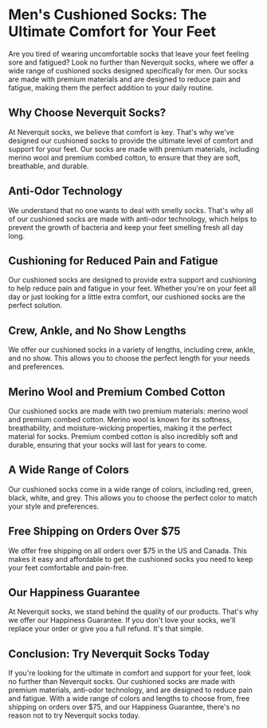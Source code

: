 # Men's Cushioned Socks: The Ultimate Comfort for Your Feet

Are you tired of wearing uncomfortable socks that leave your feet feeling sore and fatigued? Look no further than Neverquit socks, where we offer a wide range of cushioned socks designed specifically for men. Our socks are made with premium materials and are designed to reduce pain and fatigue, making them the perfect addition to your daily routine.

## Why Choose Neverquit Socks?

At Neverquit socks, we believe that comfort is key. That's why we've designed our cushioned socks to provide the ultimate level of comfort and support for your feet. Our socks are made with premium materials, including merino wool and premium combed cotton, to ensure that they are soft, breathable, and durable.

## Anti-Odor Technology

We understand that no one wants to deal with smelly socks. That's why all of our cushioned socks are made with anti-odor technology, which helps to prevent the growth of bacteria and keep your feet smelling fresh all day long.

## Cushioning for Reduced Pain and Fatigue

Our cushioned socks are designed to provide extra support and cushioning to help reduce pain and fatigue in your feet. Whether you're on your feet all day or just looking for a little extra comfort, our cushioned socks are the perfect solution.

## Crew, Ankle, and No Show Lengths

We offer our cushioned socks in a variety of lengths, including crew, ankle, and no show. This allows you to choose the perfect length for your needs and preferences.

## Merino Wool and Premium Combed Cotton

Our cushioned socks are made with two premium materials: merino wool and premium combed cotton. Merino wool is known for its softness, breathability, and moisture-wicking properties, making it the perfect material for socks. Premium combed cotton is also incredibly soft and durable, ensuring that your socks will last for years to come.

## A Wide Range of Colors

Our cushioned socks come in a wide range of colors, including red, green, black, white, and grey. This allows you to choose the perfect color to match your style and preferences.

## Free Shipping on Orders Over $75

We offer free shipping on all orders over $75 in the US and Canada. This makes it easy and affordable to get the cushioned socks you need to keep your feet comfortable and pain-free.

## Our Happiness Guarantee

At Neverquit socks, we stand behind the quality of our products. That's why we offer our Happiness Guarantee. If you don't love your socks, we'll replace your order or give you a full refund. It's that simple.

## Conclusion: Try Neverquit Socks Today

If you're looking for the ultimate in comfort and support for your feet, look no further than Neverquit socks. Our cushioned socks are made with premium materials, anti-odor technology, and are designed to reduce pain and fatigue. With a wide range of colors and lengths to choose from, free shipping on orders over $75, and our Happiness Guarantee, there's no reason not to try Neverquit socks today.